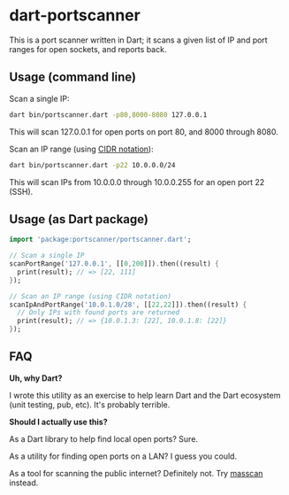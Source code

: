 # dart-portscanner

This is a port scanner written in Dart; it scans a given list of IP and port ranges for open sockets, and reports back.

## Usage (command line)

Scan a single IP:

```bash
dart bin/portscanner.dart -p80,8000-8080 127.0.0.1
```

This will scan 127.0.0.1 for open ports on port 80, and 8000 through 8080.

Scan an IP range (using [CIDR notation](http://en.wikipedia.org/wiki/Classless_Inter-Domain_Routing#CIDR_notation)):

```bash
dart bin/portscanner.dart -p22 10.0.0.0/24
```

This will scan IPs from 10.0.0.0 through 10.0.0.255 for an open port 22 (SSH).

## Usage (as Dart package)

```dart
import 'package:portscanner/portscanner.dart';

// Scan a single IP
scanPortRange('127.0.0.1', [[0,200]]).then((result) {
  print(result); // => [22, 111]
});

// Scan an IP range (using CIDR notation)
scanIpAndPortRange('10.0.1.0/28', [[22,22]]).then((result) {
  // Only IPs with found ports are returned
  print(result); // => {10.0.1.3: [22], 10.0.1.8: [22]}
});
```


## FAQ

**Uh, why Dart?**

I wrote this utility as an exercise to help learn Dart and the Dart ecosystem (unit testing, pub, etc). It's probably terrible.

**Should I actually use this?**

As a Dart library to help find local open ports? Sure.

As a utility for finding open ports on a LAN? I guess you could.

As a tool for scanning the public internet? Definitely not. Try [masscan](https://github.com/robertdavidgraham/masscan) instead.